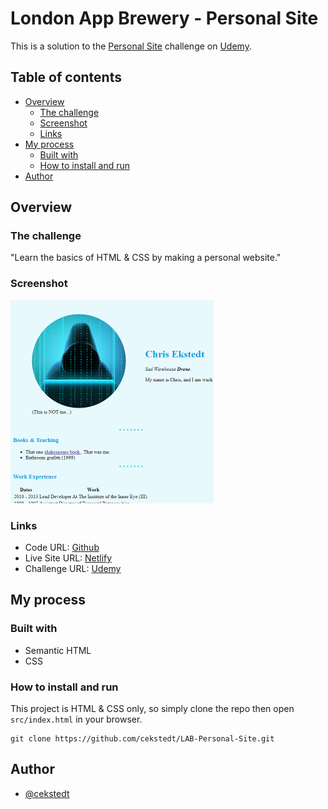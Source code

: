 # London App Brewery - Personal Site

This is a solution to the [Personal Site](https://www.udemy.com/course/the-complete-web-development-bootcamp/learn/lecture/12287368) challenge on [Udemy](https://www.udemy.com/course/the-complete-web-development-bootcamp/).

## Table of contents

- [Overview](#overview)
  - [The challenge](#the-challenge)
  - [Screenshot](#screenshot)
  - [Links](#links)
- [My process](#my-process)
  - [Built with](#built-with)
  - [How to install and run](#how-to-install-and-run)
- [Author](#author)

## Overview

### The challenge

"Learn the basics of HTML & CSS by making a personal website."

### Screenshot

![Screenshot](./thumbnail.png)

### Links

- Code URL: [Github](https://github.com/cekstedt/LAB-Personal-Site)
- Live Site URL: [Netlify](https://lovely-dasik-9e9e05.netlify.app/)
- Challenge URL: [Udemy](https://www.udemy.com/course/the-complete-web-development-bootcamp/learn/lecture/12287368)

## My process

### Built with

- Semantic HTML
- CSS

### How to install and run

This project is HTML & CSS only, so simply clone the repo then open `src/index.html` in your browser.

```
git clone https://github.com/cekstedt/LAB-Personal-Site.git
```

## Author

- [@cekstedt](https://github.com/cekstedt)
